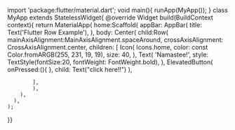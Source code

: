 import 'package:flutter/material.dart';
void main(){
  runApp(MyApp());
}
class MyApp extends StatelessWidget{
  @override
  Widget build(BuildContext context){
    return MaterialApp(
      home:Scaffold(
        appBar: AppBar(
          title: Text('Flutter Row Example'),
        ),
        body: Center(
          child:Row( 
            mainAxisAlignment:MainAxisAlignment.spaceAround,
            crossAxisAlignment: 
            CrossAxisAlignment.center,
            children: [
              Icon(
                Icons.home,
                color: const Color.fromARGB(255, 231, 19, 19),
                size: 40,
              ),
              Text(
               'Namastee!',
               style:
               TextStyle(fontSize:20,
               fontWeight: FontWeight.bold),
                 ),
                 ElevatedButton(
                  onPressed:(){
                  },
                  child: Text("click here!!")
                  ),
              
            ],
            ),
        ),
      ),
    );
  }}
